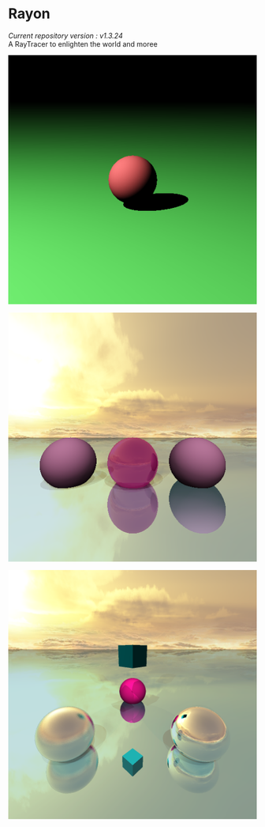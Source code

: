 # Rayon
_Current repository version : v1.3.24_
<br>A RayTracer to enlighten the world and moree

[<img src="https://raw.githubusercontent.com/Telokis/Rayon/master/files/rendered/very_basic.bmp" />](https://raw.githubusercontent.com/Telokis/Rayon/master/files/rendered/very_basic.bmp)

[<img src="https://raw.githubusercontent.com/Telokis/Rayon/master/files/rendered/cubemap_reflection.png" />](https://raw.githubusercontent.com/Telokis/Rayon/master/files/rendered/cubemap_reflection.png)

[<img src="https://raw.githubusercontent.com/Telokis/Rayon/master/files/rendered/sunset_reflection.png" />](https://raw.githubusercontent.com/Telokis/Rayon/master/files/rendered/sunset_reflection.png)
